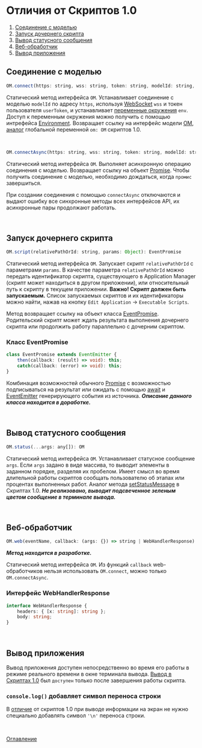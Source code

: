 # Отличия от Скриптов 1.0

1. [Соединение с моделью](#modelConnect)
1. [Запуск дочернего скрипта](#runScript)
1. [Вывод статусного сообщения](#status)
1. [Веб-обработчик](#webHandler)
1. [Вывод приложения](#asyncOutput)

## Соединение с моделью<a name="modelConnect"></a>

```js
OM.connect(https: string, wss: string, token: string, modelId: string, env?: Object): OM
```
Статический метод интерфейса `OM`. Устанавливает соединение с моделью `modelId` по адресу `https`, используя [WebSocket](https://ru.wikipedia.org/wiki/WebSocket) `wss` и токен пользователя `userToken`, и устанавливает [переменные окружения](https://ru.wikipedia.org/wiki/%D0%9F%D0%B5%D1%80%D0%B5%D0%BC%D0%B5%D0%BD%D0%BD%D0%B0%D1%8F_%D1%81%D1%80%D0%B5%D0%B4%D1%8B) `env`. Доступ к переменным окружения можно получить с помощью интрефейса [Environment](./API/env.md#Environment). Возвращает ссылку на интерфейс модели [OM](./API/API.md#OM), [аналог](https://github.com/optimacros/scripts_documentation/blob/main/appendix/constraints.md#singleModel) глобальной переменной `om: OM` скриптов 1.0.

&nbsp;

```js
OM.connectAsync(https: string, wss: string, token: string, modelId: string, env?: Object): Promise<OM>
```
Статический метод интерфейса `OM`. Выполняет асинхронную операцию соединения с моделью. Возвращает ссылку на объект [Promise](https://developer.mozilla.org/ru/docs/Web/JavaScript/Reference/Global_Objects/Promise). Чтобы получить соединение с моделью, необходимо дождаться, когда `промис` завершиться. 

При создании соединения с помощью `connectAsync` отключаются и выдают ошибку все синхронные методы всех интерфейсов API, их асинхронные пары продолжают работать.

&nbsp;

## Запуск дочернего скрипта<a name="runScript"></a>

```js
OM.script(relativePathOrId: string, params: Object): EventPromise
```
Статический метод интерфейса `OM`. Запускает скрипт `relativePathOrId` с параметрами `params`. В качестве параметра `relativePathOrId` можно передать идентификатор скрипта, существующего в Application Manager (скрипт может находиться в другом приложении), или относительный путь к скрипту в текущем приложении. **Важно! Скрипт должен быть запускаемым.** Список запускаемых скриптов и их идентификаторы можно найти, нажав на кнопку `Edit Application` -> `Executable Scripts`.

Метод возвращает ссылку на объект класса [EventPromise](#EventPromise). Родительский скрипт может ждать результата выполнения дочернего скрипта или продолжить работу параллельно с дочерним скриптом.

### Класс EventPromise<a name="EventPromise"></a>
```ts
class EventPromise extends EventEmitter {
    then(callback: (result) => void): this;
    catch(callback: (error) => void): this;
}
```
Комбинация возможностей обычного [Promise](https://developer.mozilla.org/ru/docs/Web/JavaScript/Reference/Global_Objects/Promise) с возможностью подписываться на результат или ожидать с помощью [await](https://developer.mozilla.org/ru/docs/Web/JavaScript/Reference/Operators/await) и [EventEmitter](https://nodejsdev.ru/doc/event-emitter/#eventemitter) генерирующего события из источника. ***Описание данного класса находится в доработке.***

&nbsp;

## Вывод статусного сообщения<a name="status"></a>

```js
OM.status(...args: any[]): OM
```
Статический метод интерфейса `OM`. Устанавливает статусное сообщение `args`. Если `args` задано в виде массива, то выводит элементы в заданном порядке, разделяя их пробелом. Имеет смысл во время длительной работы скриптов сообщать пользователю об этапах или процентах выполненных работ. Аналог метода [setStatusMessage](https://github.com/optimacros/scripts_documentation/blob/main/API/common.md#RequestManager.setStatusMessage) в Скриптах 1.0. ***Не реализовано, выводит подсвеченное зеленым цветом сообщение в терминале вывода.***

&nbsp;

## Веб-обработчик<a name="webHandler"></a>

```js
OM.web(eventName, callback: (args: {}) => string | WebHandlerResponse)
```
***Метод находится в разработке.***

Статический метод интерфейса `OM`. Из функций `callback` web-обработчиков нельзя использовать `OM.connect`, можно только `OM.connectAsync`.

### Интерфейс WebHandlerResponse<a name="WebHandlerResponse"></a>
```ts
interface WebHandlerResponse {
    headers: { [x: string]: string };
    body: string;
}
```

&nbsp;

## Вывод приложения<a name="asyncOutput"></a>

Вывод приложения доступен непосредственно во время его работы в режиме реального времени в окне терминала вывода. [Вывод в Скриптах 1.0](https://github.com/optimacros/scripts_documentation/blob/main/appendix/constraints.md#syncOutput) был `доступен` только после завершения работы скрипта.

### `console.log()` добавляет символ переноса строки<a name="lineBreak"></a>

В [отличие](https://github.com/optimacros/scripts_documentation/blob/main/appendix/constraints.md#noLineBreak) от скриптов 1.0 при выводе информации на экран не нужно специально добавлять символ `'\n'` переноса строки.

&nbsp;

[Оглавление](../README.md)
